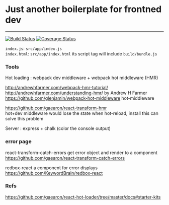 # Just another boilerplate for frontned dev
---

[![Build Status](https://travis-ci.org/gogoge/OneBoilerplate.svg?branch=master)](https://travis-ci.org/gogoge/OneBoilerplate.svg?branch=master)
[![Coverage Status](https://coveralls.io/repos/github/gogoge/OneBoilerplate/badge.svg?branch=master)](https://coveralls.io/github/gogoge/OneBoilerplate?branch=master)



`index.js`: `src/app/index.js`   
`index.html`: `src/app/index.html`  its script tag will include `build/bundle.js`  

### Tools

Hot loading : webpack dev middleware + webpack hot middleware (HMR)  

http://andrewhfarmer.com/webpack-hmr-tutorial/  
http://andrewhfarmer.com/understanding-hmr/ by Andrew H Farmer  
https://github.com/glenjamin/webpack-hot-middleware hot-middleware  

https://github.com/gaearon/react-transform-hmr  
hot+dev middleware would lose the state when hot-reload, install this can solve this problem  

Server : express + chalk (color the console output)


### error page


react-transform-catch-errors  get error object and render to a component
https://github.com/gaearon/react-transform-catch-errors

redbox-react a component for error displays
https://github.com/KeywordBrain/redbox-react

### Refs

https://github.com/gaearon/react-hot-loader/tree/master/docs#starter-kits
